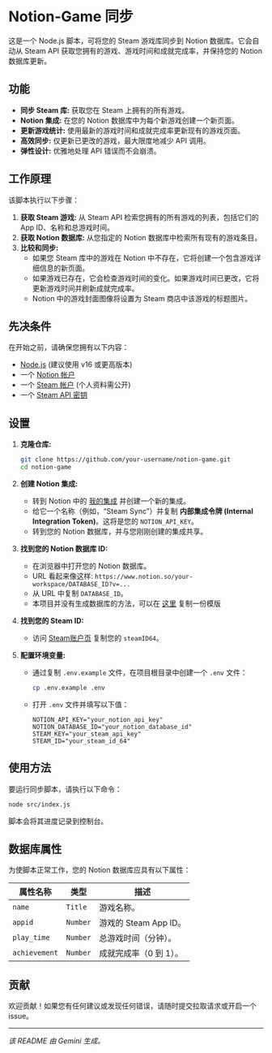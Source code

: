 # Notion-Game 同步

这是一个 Node.js 脚本，可将您的 Steam 游戏库同步到 Notion 数据库。它会自动从 Steam API 获取您拥有的游戏、游戏时间和成就完成率，并保持您的 Notion 数据库更新。

## 功能

- **同步 Steam 库:** 获取您在 Steam 上拥有的所有游戏。
- **Notion 集成:** 在您的 Notion 数据库中为每个新游戏创建一个新页面。
- **更新游戏统计:** 使用最新的游戏时间和成就完成率更新现有的游戏页面。
- **高效同步:** 仅更新已更改的游戏，最大限度地减少 API 调用。
- **弹性设计:** 优雅地处理 API 错误而不会崩溃。

## 工作原理

该脚本执行以下步骤：

1.  **获取 Steam 游戏:** 从 Steam API 检索您拥有的所有游戏的列表，包括它们的 App ID、名称和总游戏时间。
2.  **获取 Notion 数据库:** 从您指定的 Notion 数据库中检索所有现有的游戏条目。
3.  **比较和同步:**
    *   如果您 Steam 库中的游戏在 Notion 中不存在，它将创建一个包含游戏详细信息的新页面。
    *   如果游戏已存在，它会检查游戏时间的变化。如果游戏时间已更改，它将更新游戏时间并刷新成就完成率。
    *   Notion 中的游戏封面图像将设置为 Steam 商店中该游戏的标题图片。

## 先决条件

在开始之前，请确保您拥有以下内容：

-   [Node.js](https://nodejs.org/) (建议使用 v16 或更高版本)
-   一个 [Notion 帐户](https://www.notion.so/)
-   一个 [Steam 帐户](https://store.steampowered.com/) (个人资料需公开)
-   一个 [Steam API 密钥](https://steamcommunity.com/dev/apikey)

## 设置

1.  **克隆仓库:**
    ```bash
    git clone https://github.com/your-username/notion-game.git
    cd notion-game
    ```

3.  **创建 Notion 集成:**
    *   转到 Notion 中的 [我的集成](https://www.notion.so/my-integrations) 并创建一个新的集成。
    *   给它一个名称（例如，“Steam Sync”）并复制 **内部集成令牌 (Internal Integration Token)**。这将是您的 `NOTION_API_KEY`。
    *   转到您的 Notion 数据库，并与您刚刚创建的集成共享。

4.  **找到您的 Notion 数据库 ID:**
    *   在浏览器中打开您的 Notion 数据库。
    *   URL 看起来像这样: `https://www.notion.so/your-workspace/DATABASE_ID?v=...`
    *   从 URL 中复制 `DATABASE_ID`。
    *   本项目并没有生成数据库的方法，可以在 [这里](https://www.notion.so/yuecheng/245e106bbeb18007b8ddca60e5540373?v=245e106bbeb18126b268000cc1e83359&source=copy_link) 复制一份模版

5.  **找到您的 Steam ID:**
    *   访问 [Steam账户页](https://store.steampowered.com/account/) 复制您的 `steamID64`。

6.  **配置环境变量:**
    *   通过复制 `.env.example` 文件，在项目根目录中创建一个 `.env` 文件：
        ```bash
        cp .env.example .env
        ```
    *   打开 `.env` 文件并填写以下值：
        ```
        NOTION_API_KEY="your_notion_api_key"
        NOTION_DATABASE_ID="your_notion_database_id"
        STEAM_KEY="your_steam_api_key"
        STEAM_ID="your_steam_id_64"
        ```

## 使用方法

要运行同步脚本，请执行以下命令：

```bash
node src/index.js
```

脚本会将其进度记录到控制台。

## 数据库属性

为使脚本正常工作，您的 Notion 数据库应具有以下属性：

| 属性名称 | 类型 | 描述 |
| --- | --- | --- |
| `name` | `Title` | 游戏名称。 |
| `appid` | `Number` | 游戏的 Steam App ID。 |
| `play_time` | `Number` | 总游戏时间（分钟）。 |
| `achievement` | `Number` | 成就完成率（0 到 1）。 |

## 贡献

欢迎贡献！如果您有任何建议或发现任何错误，请随时提交拉取请求或开启一个 issue。

---
*该 README 由 Gemini 生成。*
